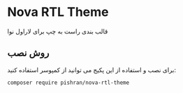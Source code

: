 # Nova RTL Theme

قالب بندی راست به چپ برای لاراول نوا

## روش نصب

برای نصب و استفاده از این پکیج می توانید از کمپوسر استفاده کنید:

`composer require pishran/nova-rtl-theme`